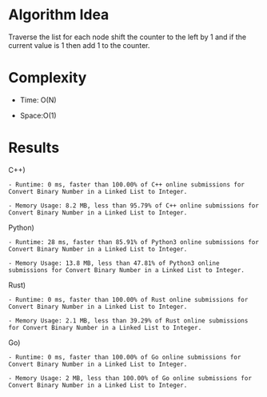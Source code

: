 # Algorithm Idea

Traverse the list for each node shift the counter to the left by 1 and if the current value is 1 then add 1 to the counter.

# Complexity

- Time: O(N)

- Space:O(1)

# Results

C++)

    - Runtime: 0 ms, faster than 100.00% of C++ online submissions for Convert Binary Number in a Linked List to Integer.

    - Memory Usage: 8.2 MB, less than 95.79% of C++ online submissions for Convert Binary Number in a Linked List to Integer.

Python)

    - Runtime: 28 ms, faster than 85.91% of Python3 online submissions for Convert Binary Number in a Linked List to Integer.

    - Memory Usage: 13.8 MB, less than 47.81% of Python3 online submissions for Convert Binary Number in a Linked List to Integer.

Rust)

    - Runtime: 0 ms, faster than 100.00% of Rust online submissions for Convert Binary Number in a Linked List to Integer.

    - Memory Usage: 2.1 MB, less than 39.29% of Rust online submissions for Convert Binary Number in a Linked List to Integer.

Go)

    - Runtime: 0 ms, faster than 100.00% of Go online submissions for Convert Binary Number in a Linked List to Integer.

    - Memory Usage: 2 MB, less than 100.00% of Go online submissions for Convert Binary Number in a Linked List to Integer.
